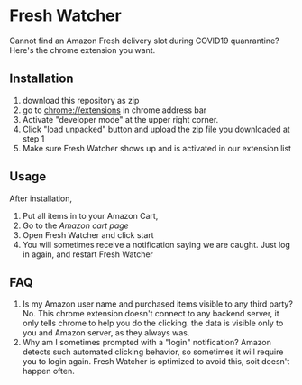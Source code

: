 # Fresh Watcher
Cannot find an Amazon Fresh delivery slot during COVID19 quanrantine? Here's the chrome extension you want.

## Installation
1. download this repository as zip
2. go to [chrome://extensions](chrome://extensions) in chrome address bar
3. Activate "developer mode" at the upper right corner.
4. Click "load unpacked" button and upload the zip file you downloaded at step 1
5. Make sure Fresh Watcher shows up and is activated in our extension list

## Usage
After installation, 
1. Put all items in to your Amazon Cart, 
2. Go to the *Amazon cart page*
3. Open Fresh Watcher and click start
4. You will sometimes receive a notification saying we are caught. Just log in again, and restart Fresh Watcher
## FAQ
1. Is my Amazon user name and purchased items visible to any third party?
No. This chrome extension doesn't connect to any backend server, it only tells chrome to help you do the clicking. the data is visible only to you and Amazon server, as they always was.
2. Why am I sometimes prompted with a "login" notification?
Amazon detects such automated clicking behavior, so sometimes it will require you to login again. Fresh Watcher is optimized to avoid this, soit doesn't happen often.
